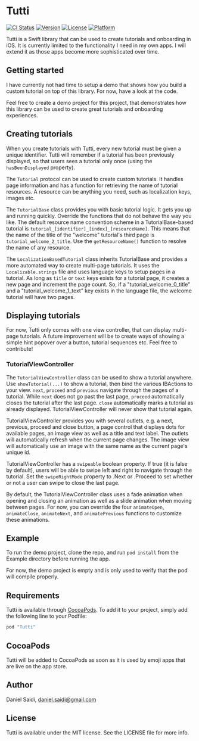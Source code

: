# Tutti

[![CI Status](http://img.shields.io/travis/danielsaidi/Tutti.svg?style=flat)](https://travis-ci.org/danielsaidi/Tutti)
[![Version](https://img.shields.io/cocoapods/v/Tutti.svg?style=flat)](http://cocoapods.org/pods/Tutti)
[![License](https://img.shields.io/cocoapods/l/Tutti.svg?style=flat)](http://cocoapods.org/pods/Tutti)
[![Platform](https://img.shields.io/cocoapods/p/Tutti.svg?style=flat)](http://cocoapods.org/pods/Tutti)


Tutti is a Swift library that can be used to create tutorials and onboarding in
iOS. It is currently limited to the functionality I need in my own apps. I will
extend it as those apps become more sophisticated over time.



## Getting started

I have currently not had time to setup a demo that shows how you build a custom
tutorial on top of this library. For now, have a look at the code.

Feel free to create a demo project for this project, that demonstrates how this
library can be used to create great tutorials and onboarding experiences.



## Creating tutorials

When you create tutorials with Tutti, every new tutorial must be given a unique
identifier. Tutti will remember if a tutorial has been previously displayed, so
that users sees a tutorial only once (using the `hasBeenDisplayed` property).

The `Tutorial` protocol can be used to create custom tutorials. It handles page
information and has a function for retrieving the name of tutorial resources. A
resource can be anything you need, such as localization keys, images etc.

The `TutorialBase` class provides you with basic tutorial logic. It gets you up
and running quickly. Override the functions that do not behave the way you like.
The default resource name convention scheme in a TutorialBase-based tutorial is
`tutorial_[identifier]_[index]_[resourceName]`. This means that the name of the
title of the "welcome" tutorial's third page is `tutorial_welcome_2_title`. Use
the `getResourceName()` function to resolve the name of any resource.

The `LocalizationBasedTutorial` class inherits TutorialBase and provides a more
automated way to create multi-page tutorials. It uses the `Localizable.strings`
file and uses language keys to setup pages in a tutorial. As long as `title` or
`text` keys exists for a tutorial page, it creates a new page and increment the
page count. So, if a "tutorial_welcome_0_title" and a "tutorial_welcome_1_text"
key exists in the language file, the welcome tutorial will have two pages.



## Displaying tutorials

For now, Tutti only comes with one view controller, that can display multi-page
tutorials. A future improvement will be to create ways of showing a simple hint
popover over a button, tutorial sequences etc. Feel free to contribute!


### TutorialViewController

The `TutorialViewController` class can be used to show a tutorial anywhere. Use
`showTutorial(...)` to show a tutorial, then bind the various IBActions to your
view. `next`, `proceed` and `previous` navigate through the pages of a tutorial.
While `next` does not go past the last page, `proceed` automatically closes the
tutorial after the last page. `close` automatically marks a tutorial as already
displayed. TutorialViewController will never show that tutorial again.

TutorialViewController provides you with several outlets, e.g. a next, previous,
proceed and close button, a page control that displays dots for available pages,
an image view as well as a title and text label. The outlets will automatically
refresh when the current page changes. The image view will automatically use an
image with the same name as the current page's unique id.

TutorialViewController has a `swipeable` boolean property. If true (it is false
by default), users will be able to swipe left and right to navigate through the
tutorial. Set the `swipeRightMode` property to .Next or .Proceed to set whether
or not a user can swipe to close the last page.

By default, the TutorialViewController class uses a fade animation when opening
and closing an animation as well as a slide animation when moving between pages.
For now, you can override the four `animateOpen`, `animateClose`, `animateNext`,
and `animatePrevious` functions to customize these animations.



## Example

To run the demo project, clone the repo, and run `pod install` from the Example
directory before running the app.

For now, the demo project is empty and is only used to verify that the pod will
compile properly.



## Requirements

Tutti is available through [CocoaPods](http://cocoapods.org). To add it to your
project, simply add the following line to your Podfile:

```ruby
pod "Tutti"
```



## CocoaPods

Tutti will be added to CocoaPods as soon as it is used by emoji apps that
are live on the app store.



## Author

Daniel Saidi, daniel.saidi@gmail.com



## License

Tutti is available under the MIT license. See the LICENSE file for more info.
